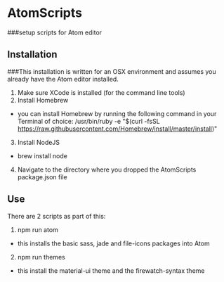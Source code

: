 # AtomScripts
###setup scripts for Atom editor

## Installation
###This installation is written for an OSX environment and assumes you already have the Atom editor installed.

1. Make sure XCode is installed (for the command line tools)
2. Install Homebrew
  - you can install Homebrew by running the following command in your Terminal of choice: /usr/bin/ruby -e "$(curl -fsSL https://raw.githubusercontent.com/Homebrew/install/master/install)"
3. Install NodeJS
  - brew install node
4. Navigate to the directory where you dropped the AtomScripts package.json file

## Use
There are 2 scripts as part of this:

1. npm run atom
  - this installs the basic sass, jade and file-icons packages into Atom
2. npm run themes
  - this install the material-ui theme and the firewatch-syntax theme
